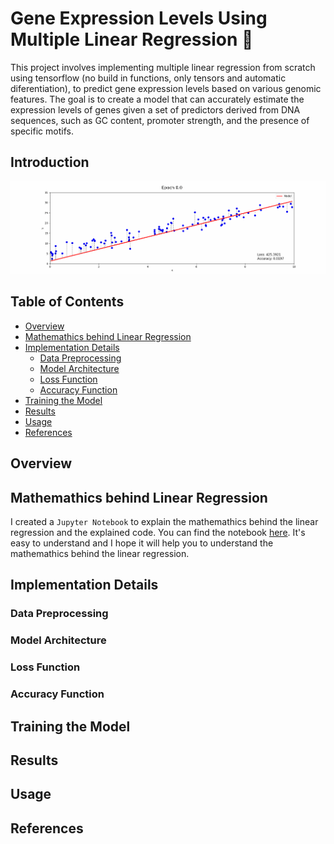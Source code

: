 # Gene Expression Levels Using Multiple Linear Regression :dna:
This project involves implementing multiple linear regression from scratch using tensorflow (no build in functions, only tensors and automatic diferentiation), to predict gene expression levels based on various genomic features. The goal is to create a model that can accurately estimate the expression levels of genes given a set of predictors derived from DNA sequences, such as GC content, promoter strength, and the presence of specific motifs.
## Introduction
![Training_example](images/training_animation.gif)
## Table of Contents
- [Overview](#overview)
- [Mathemathics behind Linear Regression](#mathemathics-behind-linear-regression)
- [Implementation Details](#implementation-details)
    - [Data Preprocessing](#data-preprocessing)
    - [Model Architecture](#model-architecture)
    - [Loss Function](#loss-function)
    - [Accuracy Function](#accuracy-function)
- [Training the Model](#training-the-network)
- [Results](#results)
- [Usage](#usage)
- [References](#references)


## Overview

## Mathemathics behind Linear Regression
I created a `Jupyter Notebook` to explain the mathemathics behind the linear regression and the explained code. You can find the notebook [here](MLR_explanation.ipynb). It's easy to understand and I hope it will help you to understand the mathemathics behind the linear regression.
## Implementation Details
### Data Preprocessing
### Model Architecture
### Loss Function
### Accuracy Function
## Training the Model
## Results
## Usage
## References
